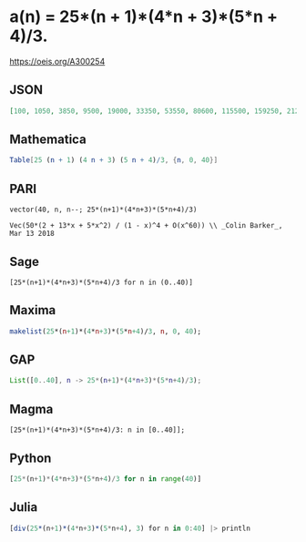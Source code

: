 # a\(n\) \= 25\*\(n \+ 1\)\*\(4\*n \+ 3\)\*\(5\*n \+ 4\)/3\.
https://oeis.org/A300254
## JSON
```JSON
[100, 1050, 3850, 9500, 19000, 33350, 53550, 80600, 115500, 159250, 212850, 277300, 353600, 442750, 545750, 663600, 797300, 947850, 1116250, 1303500, 1510600, 1738550, 1988350, 2261000, 2557500, 2878850, 3226050, 3600100, 4002000, 4432750, 4893350, 5384800, 5908100, 6464250]
```
## Mathematica
```Mathematica
Table[25 (n + 1) (4 n + 3) (5 n + 4)/3, {n, 0, 40}]
```
## PARI
```PARI
vector(40, n, n--; 25*(n+1)*(4*n+3)*(5*n+4)/3)
```
```PARI
Vec(50*(2 + 13*x + 5*x^2) / (1 - x)^4 + O(x^60)) \\ _Colin Barker_, Mar 13 2018
```
## Sage
```Sage
[25*(n+1)*(4*n+3)*(5*n+4)/3 for n in (0..40)]
```
## Maxima
```Maxima
makelist(25*(n+1)*(4*n+3)*(5*n+4)/3, n, 0, 40);
```
## GAP
```GAP
List([0..40], n -> 25*(n+1)*(4*n+3)*(5*n+4)/3);
```
## Magma
```Magma
[25*(n+1)*(4*n+3)*(5*n+4)/3: n in [0..40]];
```
## Python
```Python
[25*(n+1)*(4*n+3)*(5*n+4)/3 for n in range(40)]
```
## Julia
```Julia
[div(25*(n+1)*(4*n+3)*(5*n+4), 3) for n in 0:40] |> println
```
